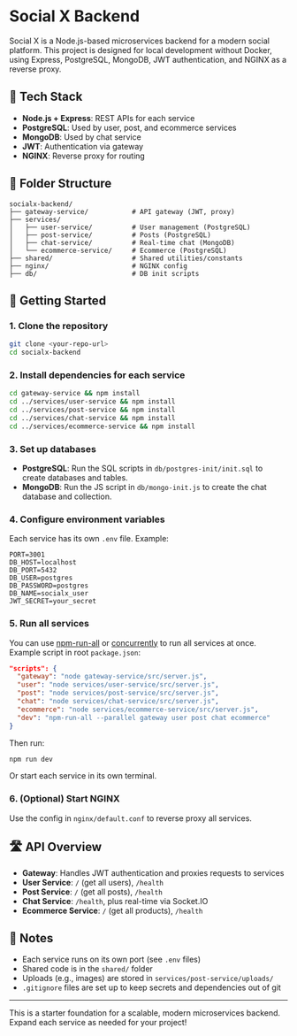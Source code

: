 # Social X Backend

Social X is a Node.js-based microservices backend for a modern social platform. This project is designed for local development without Docker, using Express, PostgreSQL, MongoDB, JWT authentication, and NGINX as a reverse proxy.

## 🧠 Tech Stack
- **Node.js + Express**: REST APIs for each service
- **PostgreSQL**: Used by user, post, and ecommerce services
- **MongoDB**: Used by chat service
- **JWT**: Authentication via gateway
- **NGINX**: Reverse proxy for routing

## 📁 Folder Structure
```
socialx-backend/
├── gateway-service/           # API gateway (JWT, proxy)
├── services/
│   ├── user-service/          # User management (PostgreSQL)
│   ├── post-service/          # Posts (PostgreSQL)
│   ├── chat-service/          # Real-time chat (MongoDB)
│   └── ecommerce-service/     # Ecommerce (PostgreSQL)
├── shared/                    # Shared utilities/constants
├── nginx/                     # NGINX config
├── db/                        # DB init scripts
```

## 🚀 Getting Started

### 1. Clone the repository
```sh
git clone <your-repo-url>
cd socialx-backend
```

### 2. Install dependencies for each service
```sh
cd gateway-service && npm install
cd ../services/user-service && npm install
cd ../services/post-service && npm install
cd ../services/chat-service && npm install
cd ../services/ecommerce-service && npm install
```

### 3. Set up databases
- **PostgreSQL**: Run the SQL scripts in `db/postgres-init/init.sql` to create databases and tables.
- **MongoDB**: Run the JS script in `db/mongo-init.js` to create the chat database and collection.

### 4. Configure environment variables
Each service has its own `.env` file. Example:
```
PORT=3001
DB_HOST=localhost
DB_PORT=5432
DB_USER=postgres
DB_PASSWORD=postgres
DB_NAME=socialx_user
JWT_SECRET=your_secret
```

### 5. Run all services
You can use [npm-run-all](https://www.npmjs.com/package/npm-run-all) or [concurrently](https://www.npmjs.com/package/concurrently) to run all services at once. Example script in root `package.json`:
```json
"scripts": {
  "gateway": "node gateway-service/src/server.js",
  "user": "node services/user-service/src/server.js",
  "post": "node services/post-service/src/server.js",
  "chat": "node services/chat-service/src/server.js",
  "ecommerce": "node services/ecommerce-service/src/server.js",
  "dev": "npm-run-all --parallel gateway user post chat ecommerce"
}
```
Then run:
```sh
npm run dev
```
Or start each service in its own terminal.

### 6. (Optional) Start NGINX
Use the config in `nginx/default.conf` to reverse proxy all services.

## 🛣️ API Overview
- **Gateway**: Handles JWT authentication and proxies requests to services
- **User Service**: `/` (get all users), `/health`
- **Post Service**: `/` (get all posts), `/health`
- **Chat Service**: `/health`, plus real-time via Socket.IO
- **Ecommerce Service**: `/` (get all products), `/health`

## 📝 Notes
- Each service runs on its own port (see `.env` files)
- Shared code is in the `shared/` folder
- Uploads (e.g., images) are stored in `services/post-service/uploads/`
- `.gitignore` files are set up to keep secrets and dependencies out of git

---

This is a starter foundation for a scalable, modern microservices backend. Expand each service as needed for your project!